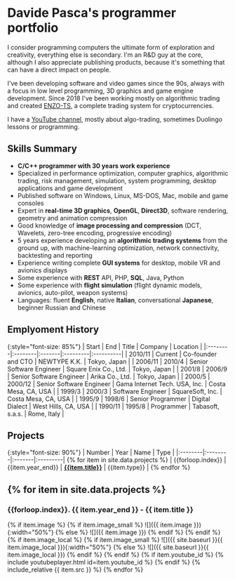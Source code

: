 # Davide Pasca's programmer portfolio

I consider programming computers the ultimate form of exploration and creativity, everything else is secondary. I'm an R&D guy at the core, although I also appreciate publishing products, because it's something that can have a direct impact on people.

I've been developing software and video games since the 90s, always with a focus in low level programming, 3D graphics and game engine development. Since 2018 I've been working mostly on algorithmic trading and created [ENZO-TS](https://www.enzobot.com), a complete trading system for cryptocurrencies.

I have a [YouTube channel](https://www.youtube.com/c/DavidePasca), mostly about algo-trading, sometimes Duolingo lessons or programming.

## Skills Summary

- **C/C++ programmer with 30 years work experience**
- Specialized in performance optimization, computer graphics, algorithmic trading, risk management, simulation, system programming, desktop applications and game development
- Published software on Windows, Linux, MS-DOS, Mac, mobile and game consoles
- Expert in **real-time 3D graphics**, **OpenGL**, **Direct3D**, software rendering, geometry and animation compression
- Good knowledge of **image processing and compression** (DCT, Wavelets, zero-tree encoding, progressive encoding)
- 5 years experience developing an **algorithmic trading systems** from the ground up, with machine-learning optimization, network connectivity, backtesting and reporting
- Experience writing complete **GUI systems** for desktop, mobile VR and avionics displays
- Some experience with **REST** API, PHP, **SQL**, Java, Python
- Some experience with **flight simulation** (flight dynamic models, avionics, auto-pilot, weapon systems)
- Languages: fluent **English**, native **Italian**, conversational **Japanese**, beginner Russian and Chinese

## Emplyoment History

{:style="font-size: 85%"}
| Start   | End  | Title  | Company  | Location  |
|:--------|:--------|:-------|:---------|:----------|
| 2010/11 | Current | Co-founder and CTO | NEWTYPE K.K. | Tokyo, Japan |
| 2006/11 | 2010/4 | Senior Software Engineer | Square Enix Co., Ltd. | Tokyo, Japan |
| 2001/8  | 2006/9 | Senior Software Engineer | Arika Co., Ltd. | Tokyo, Japan |
| 2000/5  | 2000/12 | Senior Software Engineer | Gama Internet Tech. USA, Inc. | Costa Mesa, CA, USA |
| 1999/3  | 2000/3 | Software Engineer | SquareSoft, Inc. | Costa Mesa, CA, USA |
| 1995/9  | 1998/6 | Senior Programmer | Digital Dialect | West Hills, CA, USA |
| 1990/11 | 1995/8 | Programmer | Tabasoft, s.a.s. | Rome, Italy |

## Projects

{:style="font-size: 90%"}
| Number   | Year  | Name  | Type  |
|:--------|:--------|:-------|:---------|
{% for item in site.data.projects %}
| {{forloop.index}} | {{item.year_end}} | <b><a href="#{{ item.id }}">{{item.title}}</a></b> | {{item.type}} |
{% endfor %}

{% for item in site.data.projects %}
---
<h3 id="{{ item.id }}">{{forloop.index}}. {{ item.year_end }} - {{ item.title }}</h3>
    {% if item.image %}
        {% if item.image_small %}
![]({{ item.image }}){:width="50%"}
        {% else %}
![]({{ item.image }})
        {% endif %}
    {% endif %}
    {% if item.image_local %}
        {% if item.image_small %}
![]({{ site.baseurl }}{{ item.image_local }}){:width="50%"}
        {% else %}
![]({{ site.baseurl }}{{ item.image_local }})
        {% endif %}
    {% endif %}
    {% if item.youtube_id %}
        {% include youtubeplayer.html id=item.youtube_id %}
    {% endif %}
    {% include_relative {{ item.src }} %}
{% endfor %}

